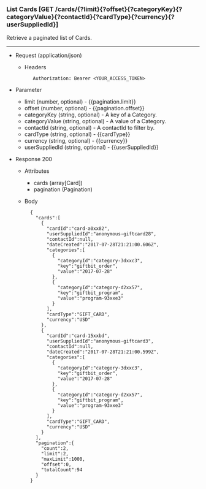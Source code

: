 ### List Cards [GET /cards/{?limit}{?offset}{?categoryKey}{?categoryValue}{?contactId}{?cardType}{?currency}{?userSuppliedId}]
Retrieve a paginated list of Cards.

---
+ Request (application/json)
    + Headers
    
             Authorization: Bearer <YOUR_ACCESS_TOKEN>
   
+ Parameter
    + limit (number, optional) - {{pagination.limit}}
    + offset (number, optional) - {{pagination.offset}}
    + categoryKey (string, optional) - A key of a Category. 
    + categoryValue (string, optional) - A value of a Category. 
    + contactId (string, optional) - A contactId to filter by.
    + cardType (string, optional) - {{cardType}}
    + currency (string, optional) - {{currency}}
    + userSuppliedId (string, optional) - {{userSuppliedId}}

+ Response 200
    + Attributes 
        + cards (array[Card])
        + pagination (Pagination)

    + Body
    
            {
              "cards":[
                {
                  "cardId":"card-a0xx82",
                  "userSuppliedId":"anonymous-giftcard28",
                  "contactId":null,
                  "dateCreated":"2017-07-28T21:21:00.606Z",
                  "categories":[
                    {
                      "categoryId":"category-3dxxc3",
                      "key":"giftbit_order",
                      "value":"2017-07-28"
                    },
                    {
                      "categoryId":"category-d2xx57",
                      "key":"giftbit_program",
                      "value":"program-93xxe3"
                    }
                  ],
                  "cardType":"GIFT_CARD",
                  "currency":"USD"
                },
                {
                  "cardId":"card-15xxbd",
                  "userSuppliedId":"anonymous-giftcard3",
                  "contactId":null,
                  "dateCreated":"2017-07-28T21:21:00.599Z",
                  "categories":[
                    {
                      "categoryId":"category-3dxxc3",
                      "key":"giftbit_order",
                      "value":"2017-07-28"
                    },
                    {
                      "categoryId":"category-d2xx57",
                      "key":"giftbit_program",
                      "value":"program-93xxe3"
                    }
                  ],
                  "cardType":"GIFT_CARD",
                  "currency":"USD"
                }
              ],
              "pagination":{
                "count":2,
                "limit":2,
                "maxLimit":1000,
                "offset":0,
                "totalCount":94
              }
            }

